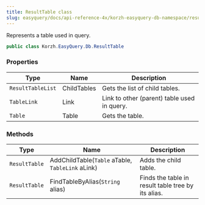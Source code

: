```yaml
---
title: ResultTable class
slug: easyquery/docs/api-reference-4x/korzh-easyquery-db-namespace/resulttable-class
---
```



Represents a table used in query.
```csharp
public class Korzh.EasyQuery.Db.ResultTable

```

### Properties

| Type | Name | Description | 
| --- | --- | --- | 
| `ResultTableList` | ChildTables | Gets the list of child tables. | 
| `TableLink` | Link | Link to other (parent) table used in query. | 
| `Table` | Table | Gets the table. | 


### Methods

| Type | Name | Description | 
| --- | --- | --- | 
| `ResultTable` | AddChildTable(`Table` aTable, `TableLink` aLink) | Adds the child table. | 
| `ResultTable` | FindTableByAlias(`String` alias) | Finds the table in result table tree by its alias. |
